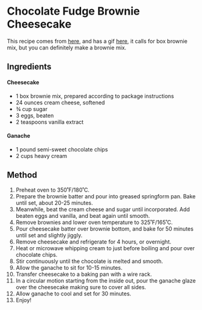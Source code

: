 
# Chocolate Fudge Brownie Cheesecake # 

This recipe comes from [here](https://www.reddit.com/r/GifRecipes/comments/5scdge/chocolate_fudge_brownie_cheesecake/dde0ypv/), and has a gif [here](https://gfycat.com/QualifiedGenuineBighornedsheep), it calls for box brownie mix, but you can definitely make a brownie mix.

## Ingredients ## 

#### Cheesecake

- 1 box brownie mix, prepared according to package instructions
- 24 ounces cream cheese, softened
- ¾ cup sugar
- 3 eggs, beaten
- 2 teaspoons vanilla extract

#### Ganache

- 1 pound semi-sweet chocolate chips
- 2 cups heavy cream

## Method ## 

1. Preheat oven to 350˚F/180˚C.
1. Prepare the brownie batter and pour into greased springform pan. Bake until set, about 20-25 minutes.
1. Meanwhile, beat the cream cheese and sugar until incorporated. Add beaten eggs and vanilla, and beat again until smooth.
1. Remove brownies and lower oven temperature to 325˚F/165˚C.
1. Pour cheesecake batter over brownie bottom, and bake for 50 minutes until set and slightly jiggly.
1. Remove cheesecake and refrigerate for 4 hours, or overnight.
1. Heat or microwave whipping cream to just before boiling and pour over chocolate chips.
1. Stir continuously until the chocolate is melted and smooth.
1. Allow the ganache to sit for 10-15 minutes.
1. Transfer cheesecake to a baking pan with a wire rack.
1. In a circular motion starting from the inside out, pour the ganache glaze over the cheesecake making sure to cover all sides.
1. Allow ganache to cool and set for 30 minutes.
1. Enjoy!




